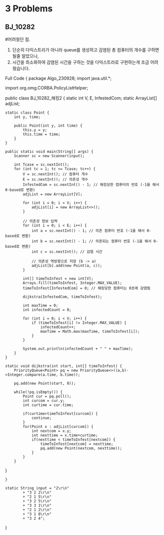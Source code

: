 
# 3 Problems

## BJ_10282

#어려웠던 점. 

1. 단순히 다익스트라가 아니라 queue를 생성하고 감염된 총 컴퓨터의 개수를 구하면 될줄 알았으나,
2. 시간을 최소화하여 감염된 시간을 구하는 것을 다익스트라로 구현하는게 조금 어려웠습니다.

Full Code
{
package Algo_230928;
import java.util.*;

import org.omg.CORBA.PolicyListHelper;

public class BJ_10282_해킹2 {
    static int V, E, InfestedCom;
    static ArrayList<Point>[] adjList;

    static class Point {
        int y, time;

        public Point(int y, int time) {
            this.y = y;
            this.time = time;
        }
    }

    public static void main(String[] args) {
        Scanner sc = new Scanner(input);

        int Tcase = sc.nextInt();
        for (int tc = 1; tc <= Tcase; tc++) {
            V = sc.nextInt(); // 컴퓨터 개수
            E = sc.nextInt(); // 의존성 개수
            InfestedCom = sc.nextInt() - 1; // 해킹당한 컴퓨터의 번호 (-1을 해서 0-based로 변환)
            adjList = new ArrayList[V];

            for (int i = 0; i < V; i++) {
                adjList[i] = new ArrayList<>();
            }

            // 의존성 정보 입력
            for (int i = 0; i < E; i++) {
                int a = sc.nextInt() - 1; // 의존 컴퓨터 번호 (-1을 해서 0-based로 변환)
                int b = sc.nextInt() - 1; // 의존되는 컴퓨터 번호 (-1을 해서 0-based로 변환)
                int c = sc.nextInt(); // 감염 시간

                // 의존성 역방향으로 저장 (b -> a)
                adjList[b].add(new Point(a, c));
            }

            int[] timeToInfest = new int[V];
            Arrays.fill(timeToInfest, Integer.MAX_VALUE);
            timeToInfest[InfestedCom] = 0; // 해킹당한 컴퓨터는 0초에 감염됨

            dijkstra(InfestedCom, timeToInfest);

            int maxTime = 0;
            int infectedCount = 0;

            for (int i = 0; i < V; i++) {
                if (timeToInfest[i] != Integer.MAX_VALUE) {
                    infectedCount++;
                    maxTime = Math.max(maxTime, timeToInfest[i]);
                }
            }

            System.out.println(infectedCount + " " + maxTime);
        }
    }

    static void dijkstra(int start, int[] timeToInfest) {
    	PriorityQueue<Point> pq = new PriorityQueue<>((a,b)->Integer.compare(a.time, b.time));
    	
    	pq.add(new Point(start, 0));
    	
    	while(!pq.isEmpty()) {
    		Point cur = pq.poll();
    		int curcom = cur.y;
    		int curtime = cur.time;
    		
    		if(curtime>timeToInfest[curcom]) {
    			continue;
    		}
    		for(Point x : adjList[curcom]) {
        		int nextcom = x.y;
        		int nexttime = x.time+curtime;    
        		if(nexttime < timeToInfest[nextcom]) {
        			timeToInfest[nextcom] = nexttime;
        			pq.add(new Point(nextcom, nexttime));
        		}  				
    		}		
    	}
    	
  }

    }

    static String input = "2\r\n"
            + "3 2 2\r\n"
            + "2 1 5\r\n"
            + "3 2 5\r\n"
            + "3 3 1\r\n"
            + "2 1 2\r\n"
            + "3 1 8\r\n"
            + "3 2 4";
}
